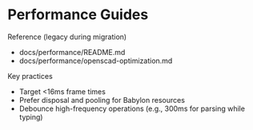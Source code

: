 # Performance Guides

Reference (legacy during migration)
- docs/performance/README.md
- docs/performance/openscad-optimization.md

Key practices
- Target <16ms frame times
- Prefer disposal and pooling for Babylon resources
- Debounce high-frequency operations (e.g., 300ms for parsing while typing)
